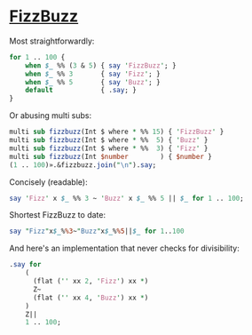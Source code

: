 [1]: http://rosettacode.org/wiki/FizzBuzz

# [FizzBuzz][1]

Most straightforwardly:

```perl
for 1 .. 100 {
    when $_ %% (3 & 5) { say 'FizzBuzz'; }
    when $_ %% 3       { say 'Fizz'; }
    when $_ %% 5       { say 'Buzz'; }
    default            { .say; }
}
```


Or abusing multi subs:

```perl
multi sub fizzbuzz(Int $ where * %% 15) { 'FizzBuzz' }
multi sub fizzbuzz(Int $ where * %%  5) { 'Buzz' }
multi sub fizzbuzz(Int $ where * %%  3) { 'Fizz' }
multi sub fizzbuzz(Int $number        ) { $number }
(1 .. 100)».&fizzbuzz.join("\n").say;
```


Concisely (readable):

```perl
say 'Fizz' x $_ %% 3 ~ 'Buzz' x $_ %% 5 || $_ for 1 .. 100;
```


Shortest FizzBuzz to date:

```perl
say "Fizz"x$_%%3~"Buzz"x$_%%5||$_ for 1..100
```


And here's an implementation that never checks for divisibility:

```perl
.say for
    (
      (flat ('' xx 2, 'Fizz') xx *)
      Z~
      (flat ('' xx 4, 'Buzz') xx *)
    )
    Z||
    1 .. 100;
```